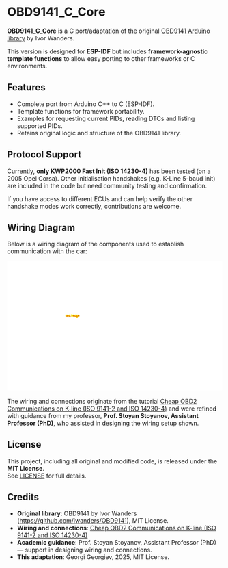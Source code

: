 # OBD9141_C_Core

**OBD9141_C_Core** is a C port/adaptation of the original [OBD9141 Arduino library](https://github.com/iwanders/OBD9141) by Ivor Wanders.  

This version is designed for **ESP-IDF** but includes **framework-agnostic template functions** to allow easy porting to other frameworks or C environments.

## Features

- Complete port from Arduino C++ to C (ESP-IDF).
- Template functions for framework portability.
- Examples for requesting current PIDs, reading DTCs and listing supported PIDs.
- Retains original logic and structure of the OBD9141 library.

## Protocol Support

Currently, **only KWP2000 Fast Init (ISO 14230-4)** has been tested (on a 2005 Opel Corsa). 
Other initialisation handshakes (e.g. K-Line 5-baud init) are included in the code but need community testing and confirmation.

If you have access to different ECUs and can help verify the other handshake modes work correctly, contributions are welcome.

## Wiring Diagram

Below is a wiring diagram of the components used to establish communication with the car:

![Wiring Diagram](docs/wiring_diagram.png)  

The wiring and connections originate from the tutorial [Cheap OBD2 Communications on K-line (ISO 9141-2 and ISO 14230-4)](https://www.instructables.com/Low-Cost-OBD2-Communications-on-K-line-ISO-9141-2-/) and were refined with guidance from my professor, **Prof. Stoyan Stoyanov, Assistant Professor (PhD)**, who assisted in designing the wiring setup shown.

## License

This project, including all original and modified code, is released under the **MIT License**.  
See [LICENSE](LICENSE.md) for full details.

## Credits

- **Original library**: OBD9141 by Ivor Wanders (https://github.com/iwanders/OBD9141), MIT License.  
- **Wiring and connections**: [Cheap OBD2 Communications on K-line (ISO 9141-2 and ISO 14230-4)](https://www.instructables.com/Low-Cost-OBD2-Communications-on-K-line-ISO-9141-2-/)  
- **Academic guidance**: Prof. Stoyan Stoyanov, Assistant Professor (PhD) — support in designing wiring and connections.  
- **This adaptation**: Georgi Georgiev, 2025, MIT License.
